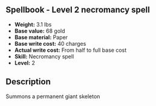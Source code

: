 ## Spellbook - Level 2 necromancy spell

- **Weight:** 3.1 lbs
- **Base value:** 68 gold
- **Base material:** Paper
- **Base write cost:** 40 charges
- **Actual write cost:** From half to full base cost
- **Skill:** Necromancy spell
- **Level:** 2

## Description

Summons a permanent giant skeleton
